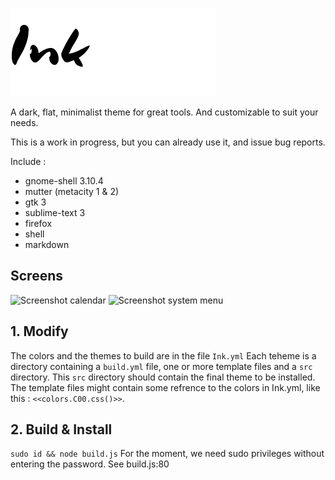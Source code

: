 ![Ink](logo.png)

A dark, flat, minimalist theme for great tools.
And customizable to suit your needs.

This is a work in progress, but you can already use it, and issue bug reports.

Include :

+ gnome-shell 3.10.4
+ mutter (metacity 1 & 2)
+ gtk 3
+ sublime-text 3
+ firefox
+ shell
+ markdown

## Screens

![Screenshot calendar](https://raw.github.com/etnbrd/Ink/master/screens/screen-calendar.png)
![Screenshot system menu](https://raw.github.com/etnbrd/Ink/master/screens/screen-sys.png)

## 1. Modify

The colors and the themes to build are in the file `Ink.yml`
Each teheme is a directory containing a `build.yml` file, one or more template files and a `src` directory.
This `src` directory should contain the final theme to be installed.
The template files might contain some refrence to the colors in Ink.yml, like this : `<<colors.C00.css()>>`.

## 2. Build & Install

`sudo id && node build.js`
For the moment, we need sudo privileges without entering the password.
See build.js:80